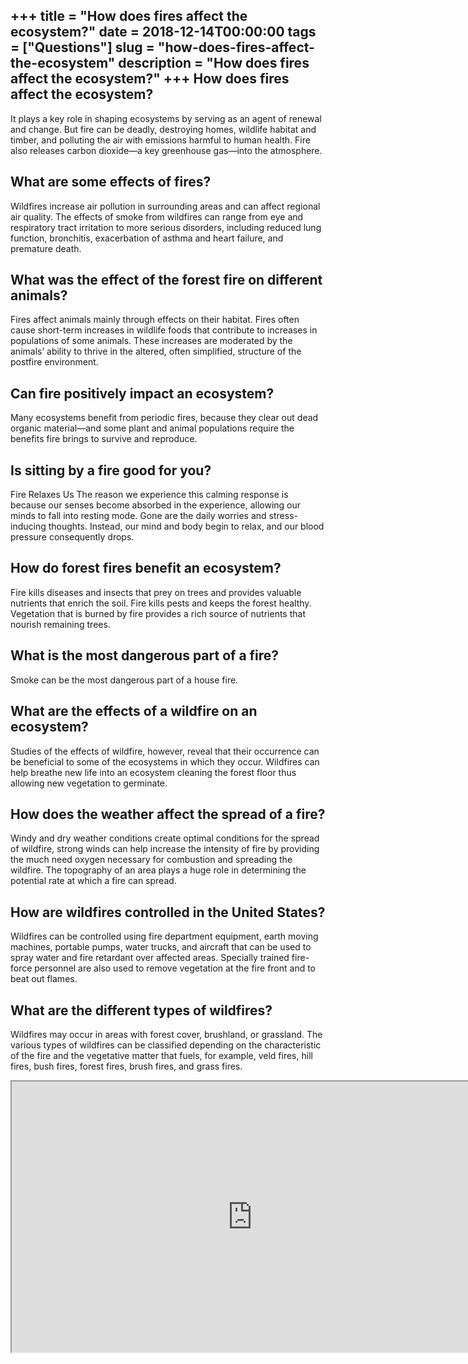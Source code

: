 +++
title = "How does fires affect the ecosystem?"
date = 2018-12-14T00:00:00
tags = ["Questions"]
slug = "how-does-fires-affect-the-ecosystem"
description = "How does fires affect the ecosystem?"
+++
How does fires affect the ecosystem?
------------------------------------

It plays a key role in shaping ecosystems by serving as an agent of renewal and change. But fire can be deadly, destroying homes, wildlife habitat and timber, and polluting the air with emissions harmful to human health. Fire also releases carbon dioxide—a key greenhouse gas—into the atmosphere.

What are some effects of fires?
-------------------------------

Wildfires increase air pollution in surrounding areas and can affect regional air quality. The effects of smoke from wildfires can range from eye and respiratory tract irritation to more serious disorders, including reduced lung function, bronchitis, exacerbation of asthma and heart failure, and premature death.

What was the effect of the forest fire on different animals?
------------------------------------------------------------

Fires affect animals mainly through effects on their habitat. Fires often cause short-term increases in wildlife foods that contribute to increases in populations of some animals. These increases are moderated by the animals’ ability to thrive in the altered, often simplified, structure of the postfire environment.

Can fire positively impact an ecosystem?
----------------------------------------

Many ecosystems benefit from periodic fires, because they clear out dead organic material—and some plant and animal populations require the benefits fire brings to survive and reproduce.

Is sitting by a fire good for you?
----------------------------------

Fire Relaxes Us The reason we experience this calming response is because our senses become absorbed in the experience, allowing our minds to fall into resting mode. Gone are the daily worries and stress-inducing thoughts. Instead, our mind and body begin to relax, and our blood pressure consequently drops.

How do forest fires benefit an ecosystem?
-----------------------------------------

Fire kills diseases and insects that prey on trees and provides valuable nutrients that enrich the soil. Fire kills pests and keeps the forest healthy. Vegetation that is burned by fire provides a rich source of nutrients that nourish remaining trees.

What is the most dangerous part of a fire?
------------------------------------------

Smoke can be the most dangerous part of a house fire.

What are the effects of a wildfire on an ecosystem?
---------------------------------------------------

Studies of the effects of wildfire, however, reveal that their occurrence can be beneficial to some of the ecosystems in which they occur. Wildfires can help breathe new life into an ecosystem cleaning the forest floor thus allowing new vegetation to germinate.

How does the weather affect the spread of a fire?
-------------------------------------------------

Windy and dry weather conditions create optimal conditions for the spread of wildfire, strong winds can help increase the intensity of fire by providing the much need oxygen necessary for combustion and spreading the wildfire. The topography of an area plays a huge role in determining the potential rate at which a fire can spread.

How are wildfires controlled in the United States?
--------------------------------------------------

Wildfires can be controlled using fire department equipment, earth moving machines, portable pumps, water trucks, and aircraft that can be used to spray water and fire retardant over affected areas. Specially trained fire-force personnel are also used to remove vegetation at the fire front and to beat out flames.

What are the different types of wildfires?
------------------------------------------

Wildfires may occur in areas with forest cover, brushland, or grassland. The various types of wildfires can be classified depending on the characteristic of the fire and the vegetative matter that fuels, for example, veld fires, hill fires, bush fires, forest fires, brush fires, and grass fires.

<iframe allow="accelerometer; autoplay; clipboard-write; encrypted-media; gyroscope; picture-in-picture" allowfullscreen="" class="__youtube_prefs__  epyt-is-override  no-lazyload" data-no-lazy="1" data-origheight="433" data-origwidth="770" data-skipgform_ajax_framebjll="" height="433" id="_ytid_86348" loading="lazy" src="https://www.youtube.com/embed/Q4vlXsvLbtU?enablejsapi=1&autoplay=0&cc_load_policy=0&cc_lang_pref=&iv_load_policy=1&loop=0&modestbranding=0&rel=1&fs=1&playsinline=0&autohide=2&theme=dark&color=red&controls=1&" title="YouTube player" width="770"></iframe>